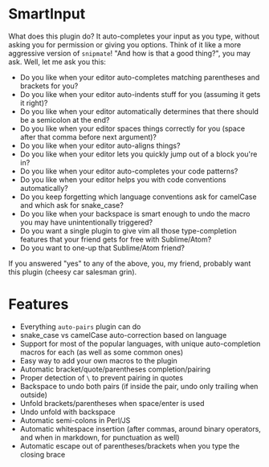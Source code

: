 # SmartInput
What does this plugin do? It auto-completes your input as you type, without asking you for permission or giving you options. Think of it like a more aggressive version of `snipmate`! "And how is that a good thing?", you may ask. Well, let me ask you this:

- Do you like when your editor auto-completes matching parentheses and brackets for you?
- Do you like when your editor auto-indents stuff for you (assuming it gets it right)?
- Do you like when your editor automatically determines that there should be a semicolon at the end?
- Do you like when your editor spaces things correctly for you (space after that comma before next argument)?
- Do you like when your editor auto-aligns things?
- Do you like when your editor lets you quickly jump out of a block you're in?
- Do you like when your editor auto-completes your code patterns?
- Do you like when your editor helps you with code conventions automatically?
- Do you keep forgetting which language conventions ask for camelCase and which ask for snake_case?
- Do you like when your backspace is smart enough to undo the macro you may have unintentionally triggered?
- Do you want a single plugin to give vim all those type-completion features that your friend gets for free with Sublime/Atom?
- Do you want to one-up that Sublime/Atom friend?

If you answered "yes" to any of the above, you, my friend, probably want this plugin (cheesy car salesman grin).


# Features
- Everything `auto-pairs` plugin can do
- snake_case vs camelCase auto-correction based on language
- Support for most of the popular languages, with unique auto-completion macros for each (as well as some common ones)
- Easy way to add your own macros to the plugin
- Automatic bracket/quote/parentheses completion/pairing
- Proper detection of `\` to prevent pairing in quotes
- Backspace to undo both pairs (if inside the pair, undo only trailing when outside)
- Unfold brackets/parentheses when space/enter is used
- Undo unfold with backspace
- Automatic semi-colons in Perl/JS
- Automatic whitespace insertion (after commas, around binary operators, and when in markdown, for punctuation as well)
- Automatic escape out of parentheses/brackets when you type the closing brace
